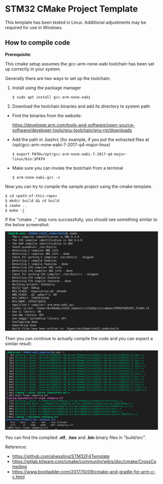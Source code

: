 # STM32 CMake Project Template

This template has been tested in Linux. Additional adjustments may be required for use in Windows. 

## How to compile code

**Prerequisite**: 

This cmake setup assumes the gcc-arm-none-eabi toolchain has been set up correctly in your system.

Generally there are two ways to set up the toolchain:

1. Install using the package manager

    ```
    $ sudo apt install gcc-arm-none-eabi
    ```
2. Download the toolchain binaries and add its directory to system path

* Find the binaries from the website: 
  
  https://developer.arm.com/tools-and-software/open-source-software/developer-tools/gnu-toolchain/gnu-rm/downloads

* Add the path in .bashrc (for example, if you put the extracted files at /opt/gcc-arm-none-eabi-7-2017-q4-major-linux)
  
    ```
    $ export PATH=/opt/gcc-arm-none-eabi-7-2017-q4-major-linux/bin:$PATH
    ```

* Make sure you can invoke the toolchain from a terminal

    ```
    $ arm-none-eabi-gcc -v
    ```

Now you can try to compile the sample project using the cmake template.

```
$ cd <path-of-this-repo>
$ mkdir build && cd build
$ cmake ..
$ make -j
```
If the "cmake .." step runs successfully, you should see something similar to the below screenshot:

![cmake step](docs/stm32_cmake1.png)

Then you can continue to actually compile the code and you can expect a similar result:

![cmake step](docs/stm32_cmake2.png)

You can find the compiled **.elf**, **.hex** and **.bin** binary files in "build/src".

Reference:

* https://github.com/ahessling/STM32F4Template
* https://gitlab.kitware.com/cmake/community/wikis/doc/cmake/CrossCompiling
* https://www.bootladder.com/2017/10/09/cmake-and-gradle-for-arm-c-c.html

